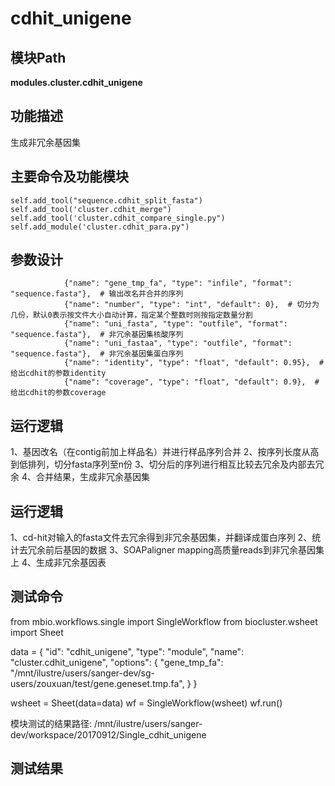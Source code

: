 cdhit_unigene
==========================

模块Path
-----------

**modules.cluster.cdhit_unigene**

功能描述
-----------------------------------

生成非冗余基因集

主要命令及功能模块
-----------------------------------

```
self.add_tool("sequence.cdhit_split_fasta")
self.add_tool('cluster.cdhit_merge")
self.add_tool('cluster.cdhit_compare_single.py")
self.add_module('cluster.cdhit_para.py")

```

参数设计
-----------------------------------

```
            {"name": "gene_tmp_fa", "type": "infile", "format": "sequence.fasta"},  # 输出改名并合并的序列
            {"name": "number", "type": "int", "default": 0},  # 切分为几份，默认0表示按文件大小自动计算，指定某个整数时则按指定数量分割
            {"name": "uni_fasta", "type": "outfile", "format": "sequence.fasta"},  # 非冗余基因集核酸序列
            {"name": "uni_fastaa", "type": "outfile", "format": "sequence.fasta"},  # 非冗余基因集蛋白序列
            {"name": "identity", "type": "float", "default": 0.95},  # 给出cdhit的参数identity
            {"name": "coverage", "type": "float", "default": 0.9},  # 给出cdhit的参数coverage

```

运行逻辑
-----------------------------------

1、基因改名（在contig前加上样品名）并进行样品序列合并
2、按序列长度从高到低排列，切分fasta序列至n份
3、切分后的序列进行相互比较去冗余及内部去冗余
4、合并结果，生成非冗余基因集

运行逻辑
-----------------------------------

1、cd-hit对输入的fasta文件去冗余得到非冗余基因集，并翻译成蛋白序列
2、统计去冗余前后基因的数据
3、SOAPaligner mapping高质量reads到非冗余基因集上
4、生成非冗余基因表

测试命令
-----------------------------------
from mbio.workflows.single import SingleWorkflow
from biocluster.wsheet import Sheet

data = {
      "id": "cdhit_unigene",
       "type": "module",
       "name": "cluster.cdhit_unigene",
       "options": {
           "gene_tmp_fa": "/mnt/ilustre/users/sanger-dev/sg-users/zouxuan/test/gene.geneset.tmp.fa",
           }
      }

wsheet = Sheet(data=data)
wf = SingleWorkflow(wsheet)
wf.run()

模块测试的结果路径:
/mnt/ilustre/users/sanger-dev/workspace/20170912/Single_cdhit_unigene


测试结果
-----------------------------------